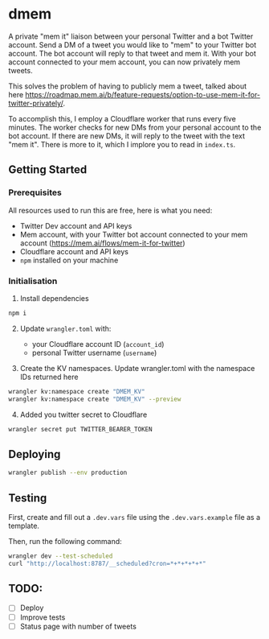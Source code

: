 # dmem
A private "mem it" liaison between your personal Twitter and a bot Twitter account. Send a DM of a tweet you would like 
to "mem" to your Twitter bot account. The bot account will reply to that tweet and mem it. With your bot account 
connected to your mem account, you can now privately mem tweets.

This solves the problem of having to publicly mem a tweet, talked about here https://roadmap.mem.ai/b/feature-requests/option-to-use-mem-it-for-twitter-privately/.

To accomplish this, I employ a Cloudflare worker that runs every five minutes. The worker checks for new DMs from your
personal account to the bot account. If there are new DMs, it will reply to the tweet with the text "mem it". There is
more to it, which I implore you to read in `index.ts`.

## Getting Started

### Prerequisites
All resources used to run this are free, here is what you need:
- Twitter Dev account and API keys
- Mem account, with your Twitter bot account connected to your mem account (https://mem.ai/flows/mem-it-for-twitter)
- Cloudflare account and API keys
- `npm` installed on your machine

### Initialisation
1) Install dependencies
```bash
npm i
```

2) Update `wrangler.toml` with:
   - your Cloudflare account ID (`account_id`)
   - personal Twitter username (`username`)

3) Create the KV namespaces. Update wrangler.toml with the namespace IDs returned here
```bash
wrangler kv:namespace create "DMEM_KV"
wrangler kv:namespace create "DMEM_KV" --preview
```

4) Added you twitter secret to Cloudflare
```bash
wrangler secret put TWITTER_BEARER_TOKEN
```

## Deploying
```bash
wrangler publish --env production
```

## Testing
First, create and fill out a `.dev.vars` file using the `.dev.vars.example` file as a template.

Then, run the following command:
```bash
wrangler dev --test-scheduled
curl "http://localhost:8787/__scheduled?cron=*+*+*+*+*"
```

## TODO:
- [ ] Deploy
- [ ] Improve tests
- [ ] Status page with number of tweets
